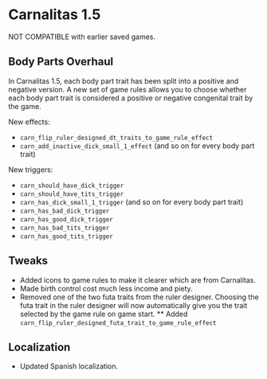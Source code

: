 # Carnalitas 1.5

NOT COMPATIBLE with earlier saved games.

## Body Parts Overhaul

In Carnalitas 1.5, each body part trait has been split into a positive and negative version. A new set of game rules allows you to choose whether each body part trait is considered a positive or negative congenital trait by the game.

New effects:
* `carn_flip_ruler_designed_dt_traits_to_game_rule_effect`
* `carn_add_inactive_dick_small_1_effect` (and so on for every body part trait)

New triggers:
* `carn_should_have_dick_trigger`
* `carn_should_have_tits_trigger`
* `carn_has_dick_small_1_trigger` (and so on for every body part trait)
* `carn_has_bad_dick_trigger`
* `carn_has_good_dick_trigger`
* `carn_has_bad_tits_trigger`
* `carn_has_good_tits_trigger`

## Tweaks

* Added icons to game rules to make it clearer which are from Carnalitas.
* Made birth control cost much less income and piety.
* Removed one of the two futa traits from the ruler designer. Choosing the futa trait in the ruler designer will now automatically give you the trait selected by the game rule on game start.
** Added `carn_flip_ruler_designed_futa_trait_to_game_rule_effect`

## Localization

* Updated Spanish localization.